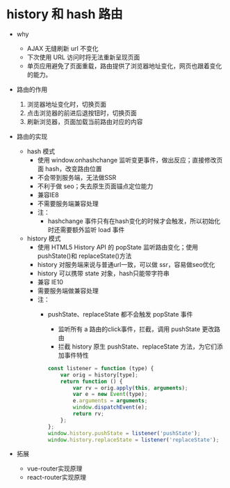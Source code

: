# history 和 hash 路由

- why
    - AJAX 无缝刷新 url 不变化
    - 下次使用 URL 访问时将无法重新呈现页面
    - 单页应用避免了页面重载，路由提供了浏览器地址变化，网页也跟着变化的能力。
- 路由的作用
    1. 浏览器地址变化时，切换页面
    2. 点击浏览器的前进后退按钮时，切换页面
    3. 刷新浏览器，页面加载当前路由对应的内容
- 路由的实现
    - hash 模式
        - 使用 window.onhashchange 监听变更事件，做出反应；直接修改页面 hash，改变路由位置
        - 不会带到服务端，无法做SSR
        - 不利于做 seo；失去原生页面锚点定位能力
        - 兼容IE8
        - 不需要服务端兼容处理
        - 注：  
            - hashchange 事件只有在hash变化的时候才会触发，所以初始化时还需要额外监听 load 事件
    - history 模式
        - 使用 HTML5 History API 的 popState 监听路由变化；使用 pushState()和 replaceState()方法
        - history 对服务端来说与普通url一致，可以做 ssr，容易做seo优化
        - history 可以携带 state 对象，hash只能带字符串
        - 兼容 IE10
        - 需要服务端做兼容处理
        - 注：
            - pushState、replaceState 都不会触发 popState 事件
                - 监听所有 a 路由的click事件，拦截，调用 pushState 更改路由
                - 拦截 history 原生 pushState、replaceState 方法，为它们添加事件特性

                ```js
                const listener = function (type) {
                    var orig = history[type];
                    return function () {
                        var rv = orig.apply(this, arguments);
                        var e = new Event(type);
                        e.arguments = arguments;
                        window.dispatchEvent(e);
                        return rv;
                    };
                };
                window.history.pushState = listener('pushState');
                window.history.replaceState = listener('replaceState');
                ```

- 拓展
    - vue-router实现原理
    - react-router实现原理
